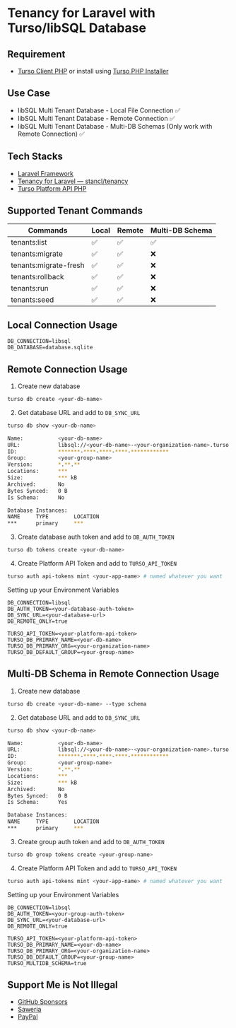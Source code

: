 # Tenancy for Laravel with Turso/libSQL Database

## Requirement

-   [Turso Client PHP](https://github.com/tursodatabase/turso-client-php) or install using [Turso PHP Installer](https://github.com/darkterminal/turso-php-installer)

## Use Case

-   libSQL Multi Tenant Database - Local File Connection ✅
-   libSQL Multi Tenant Database - Remote Connection ✅
-   libSQL Multi Tenant Database - Multi-DB Schemas (Only work with Remote Connection) ✅

## Tech Stacks

-   [Laravel Framework](https://laravel.com)
-   [Tenancy for Laravel — stancl/tenancy](https://tenancyforlaravel.com)
-   [Turso Platform API PHP](https://github.com/darkterminal/turso-api-client-php)

## Supported Tenant Commands

| Commands              | Local | Remote | Multi-DB Schema |
| --------------------- | ----- | ------ | --------------- |
| tenants:list          | ✅    | ✅     | ✅              |
| tenants:migrate       | ✅    | ✅     | ❌              |
| tenants:migrate-fresh | ✅    | ✅     | ❌              |
| tenants:rollback      | ✅    | ✅     | ❌              |
| tenants:run           | ✅    | ✅     | ❌              |
| tenants:seed          | ✅    | ✅     | ❌              |

## Local Connection Usage

```env
DB_CONNECTION=libsql
DB_DATABASE=database.sqlite
```

## Remote Connection Usage

1. Create new database

```sh
turso db create <your-db-name>
```

2. Get database URL and add to `DB_SYNC_URL`

```sh
turso db show <your-db-name>

Name:           <your-db-name>
URL:            libsql://<your-db-name>-<your-organization-name>.turso.io
ID:             *******-****-****-****-************
Group:          <your-group-name>
Version:        *.**.**
Locations:      ***
Size:           *** kB
Archived:       No
Bytes Synced:   0 B
Is Schema:      No

Database Instances:
NAME     TYPE        LOCATION
***      primary     ***
```

3. Create database auth token and add to `DB_AUTH_TOKEN`

```sh
turso db tokens create <your-db-name>
```

4. Create Platform API Token and add to `TURSO_API_TOKEN`

```sh
turso auth api-tokens mint <your-app-name> # named whatever you want
```

Setting up your Environment Variables

```env
DB_CONNECTION=libsql
DB_AUTH_TOKEN=<your-database-auth-token>
DB_SYNC_URL=<your-database-url>
DB_REMOTE_ONLY=true

TURSO_API_TOKEN=<your-platform-api-token>
TURSO_DB_PRIMARY_NAME=<your-db-name>
TURSO_DB_PRIMARY_ORG=<your-organization-name>
TURSO_DB_DEFAULT_GROUP=<your-group-name>
```

## Multi-DB Schema in Remote Connection Usage

1. Create new database

```sh
turso db create <your-db-name> --type schema
```

2. Get database URL and add to `DB_SYNC_URL`

```sh
turso db show <your-db-name>

Name:           <your-db-name>
URL:            libsql://<your-db-name>-<your-organization-name>.turso.io
ID:             *******-****-****-****-************
Group:          <your-group-name>
Version:        *.**.**
Locations:      ***
Size:           *** kB
Archived:       No
Bytes Synced:   0 B
Is Schema:      Yes

Database Instances:
NAME     TYPE        LOCATION
***      primary     ***
```

3. Create group auth token and add to `DB_AUTH_TOKEN`

```sh
turso db group tokens create <your-group-name>
```

4. Create Platform API Token and add to `TURSO_API_TOKEN`

```sh
turso auth api-tokens mint <your-app-name> # named whatever you want
```

Setting up your Environment Variables

```env
DB_CONNECTION=libsql
DB_AUTH_TOKEN=<your-group-auth-token>
DB_SYNC_URL=<your-database-url>
DB_REMOTE_ONLY=true

TURSO_API_TOKEN=<your-platform-api-token>
TURSO_DB_PRIMARY_NAME=<your-db-name>
TURSO_DB_PRIMARY_ORG=<your-organization-name>
TURSO_DB_DEFAULT_GROUP=<your-group-name>
TURSO_MULTIDB_SCHEMA=true
```

## Support Me is Not Illegal

-   [GitHub Sponsors](https://github.com/sponsors/darkterminal)
-   [Saweria](https://saweria.co/darkterminal)
-   [PayPal](https://paypal.me/lazarusalhambra)
